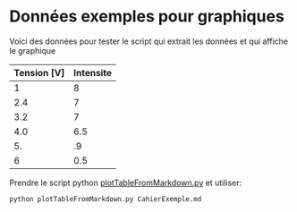 # Données exemples pour graphiques

Voici des données pour tester le script qui extrait les données et qui affiche le graphique


| Tension [V] | Intensite |
| ----------- | --------- |
| 1           | 8         |
| 2.4         | 7         |
| 3.2         | 7         |
| 4.0         | 6.5       |
| 5.          | .9        |
| 6           | 0.5       |



Prendre le script python [plotTableFromMarkdown.py](./plotTableFromMarkdown.py) et utiliser:

```
python plotTableFromMarkdown.py CahierExemple.md
```

